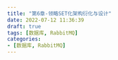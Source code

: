 ```yaml
---
title: "第6章-领略SET化架构衍化与设计"
date: 2022-07-12 11:36:39
draft: true
tags: [数据库, RabbitMQ]
categories:
- [数据库, RabbitMQ]
---
```

